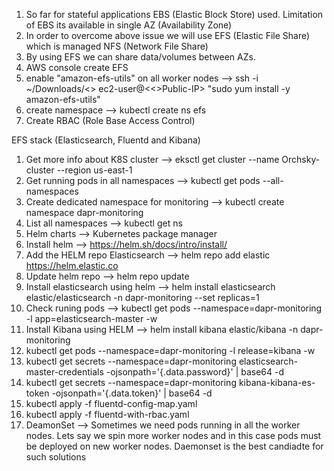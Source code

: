 1. So far for stateful applications EBS (Elastic Block Store) used. Limitation of EBS its available 
in single AZ (Availability Zone)
2. In order to overcome above issue we will use EFS (Elastic File Share) which is managed NFS (Network File Share)
3. By using EFS we can share data/volumes between AZs. 
4. AWS console create EFS 
5. enable "amazon-efs-utils" on all worker nodes --> ssh -i ~/Downloads/<<Your Key Pair>> ec2-user@<<>Public-IP> "sudo yum install -y amazon-efs-utils"
6. create namespace --> kubectl create ns efs 
7. Create RBAC (Role Base Access Control)
   
EFS stack (Elasticsearch, Fluentd and Kibana)
1. Get more info about K8S cluster --> eksctl get cluster --name Orchsky-cluster --region us-east-1
2. Get running pods in all namespaces --> kubectl get pods --all-namespaces
3. Create dedicated namespace for monitoring --> kubectl create namespace dapr-monitoring
4. List all namespaces --> kubectl get ns
5. Helm charts --> Kubernetes package manager
6. Install helm --> https://helm.sh/docs/intro/install/
7. Add the HELM repo Elasticsearch -->  helm repo add elastic https://helm.elastic.co
8. Update helm repo --> helm repo update 
9. Install elasticsearch using helm --> helm install elasticsearch elastic/elasticsearch -n dapr-monitoring --set replicas=1
10. Check runing pods --> kubectl get pods --namespace=dapr-monitoring -l app=elasticsearch-master -w
11. Install Kibana using HELM --> helm install kibana elastic/kibana -n dapr-monitoring
12. kubectl get pods --namespace=dapr-monitoring -l release=kibana -w
13. kubectl get secrets --namespace=dapr-monitoring elasticsearch-master-credentials -ojsonpath='{.data.password}' | base64 -d
14. kubectl get secrets --namespace=dapr-monitoring kibana-kibana-es-token -ojsonpath='{.data.token}' | base64 -d
15. kubectl apply -f fluentd-config-map.yaml
16. kubectl apply -f fluentd-with-rbac.yaml
17. DeamonSet --> Sometimes we need pods running in all the worker nodes. Lets say we spin more worker nodes 
and in this case pods must be deployed on new worker nodes. Daemonset is the best candiadte for such solutions 